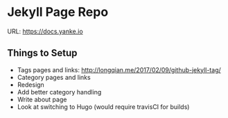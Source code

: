 Jekyll Page Repo
=======

URL: https://docs.yanke.io

## Things to Setup

 * Tags pages and links: http://longqian.me/2017/02/09/github-jekyll-tag/
 * Category pages and links
 * Redesign
 * Add better category handling
 * Write about page
 * Look at switching to Hugo (would require travisCI for builds)

